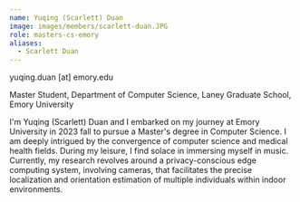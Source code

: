 ```yaml
---
name: Yuqing (Scarlett) Duan
image: images/members/scarlett-duan.JPG
role: masters-cs-emory
aliases:
  - Scarlett Duan
---
```


yuqing.duan [at] emory.edu


Master Student, Department of Computer Science, Laney Graduate School, Emory University

I'm Yuqing (Scarlett) Duan and I embarked on my journey at Emory University in 2023 fall to pursue a Master's degree in Computer Science. I am deeply intrigued by the convergence of computer science and medical health fields. During my leisure, I find solace in immersing myself in music. Currently, my research revolves around a privacy-conscious edge computing system, involving cameras, that facilitates the precise localization and orientation estimation of multiple individuals within indoor environments.